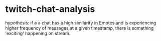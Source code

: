 # twitch-chat-analysis

hypothesis:
if a a chat has a high similarity in Emotes and is experiencing higher frequency of messages at a given timestamp,
there is something 'exciting' happening on stream.
